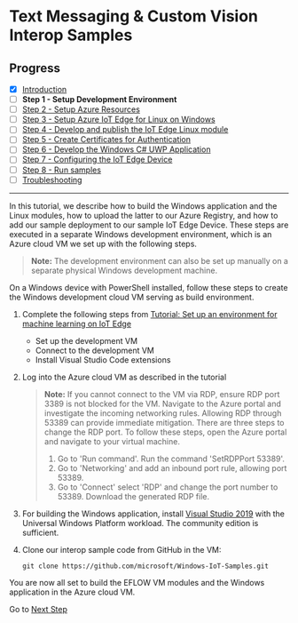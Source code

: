 # Text Messaging & Custom Vision Interop Samples
## Progress

- [x] [Introduction](../README.md)  
- [ ] **Step 1 - Setup Development Environment**
- [ ] [Step 2 - Setup Azure Resources](./Setup%20Azure%20Resources.MD)
- [ ] [Step 3 - Setup Azure IoT Edge for Linux on Windows](./Setup%20Azure%20IoT%20Edge%20for%20Linux%20on%20Windows.MD)
- [ ] [Step 4 - Develop and publish the IoT Edge Linux module](./Develop%20and%20publish%20the%20IoT%20edge%20Linux%20module.MD)  
- [ ] [Step 5 - Create Certificates for Authentication](./Create%20Certificates%20for%20Authentication.MD)  
- [ ] [Step 6 - Develop the Windows C# UWP Application](./Develop%20the%20Windows%20C%23%20UWP%20Application.MD)  
- [ ] [Step 7 - Configuring the IoT Edge Device](./Configuring%20the%20IoT%20Edge%20Device.MD)  
- [ ] [Step 8 - Run samples](./Run%20samples.MD) 
- [ ] [Troubleshooting](./Troubleshooting.MD) 
---

In this tutorial, we describe how to build the Windows application and the Linux modules, how to upload the latter to our Azure Registry, and how to add our sample deployment to our sample IoT Edge Device. These steps are executed in a separate Windows development environment, which is an Azure cloud VM we set up with the following steps.

  > **Note:** The development environment can also be set up manually on a separate physical Windows development machine.

On a Windows device with PowerShell installed, follow these steps to create the Windows development cloud VM serving as build environment.

1. Complete the following steps from [Tutorial: Set up an environment for machine learning on IoT Edge](https://docs.microsoft.com/azure/iot-edge/tutorial-machine-learning-edge-02-prepare-environment)
    - Set up the development VM
    - Connect to the development VM
    - Install Visual Studio Code extensions

2. Log into the Azure cloud VM as described in the tutorial

   > **Note:**
   If you cannot connect to the VM via RDP, ensure RDP port 3389 is not blocked for the VM. Navigate to the Azure portal and investigate the incoming networking rules. Allowing RDP through 53389 can provide immediate mitigation. There are three steps to change the RDP port. To follow these steps, open the Azure portal and navigate to your virtual machine.
   > 1. Go to 'Run command'. Run the command 'SetRDPPort 53389'.
   > 2. Go to 'Networking' and add an inbound port rule, allowing port 53389.
   > 3. Go to 'Connect' select 'RDP' and change the port number to 53389. Download the generated RDP file.

3. For building the Windows application, install [Visual Studio 2019](https://visualstudio.microsoft.com/downloads/) with the Universal Windows Platform workload. The community edition is sufficient.

4. Clone our interop sample code from GitHub in the VM:

   ```
   git clone https://github.com/microsoft/Windows-IoT-Samples.git
   ```

You are now all set to build the EFLOW VM modules and the Windows application in the Azure cloud VM.

Go to [Next Step](./Setup%20Azure%20Resources.MD)  
